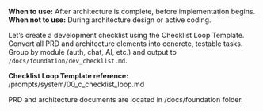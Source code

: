 **When to use:** After architecture is complete, before implementation begins.
**When not to use:** During architecture design or active coding.

Let’s create a development checklist using the Checklist Loop Template.
Convert all PRD and architecture elements into concrete, testable tasks.
Group by module (auth, chat, AI, etc.) and output to `/docs/foundation/dev_checklist.md`.

**Checklist Loop Template reference:** /prompts/system/00_c_checklist_loop.md

PRD and architecture documents are located in /docs/foundation folder.